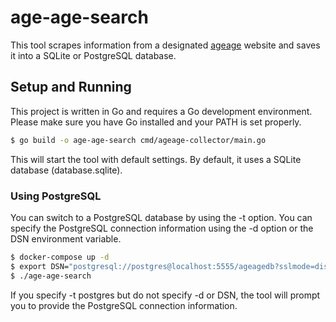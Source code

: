# age-age-search

This tool scrapes information from a designated [ageage](https://www.otv.co.jp/okitive/collaborator/ageage/page/1/) website and saves it into a SQLite or PostgreSQL database.

## Setup and Running

This project is written in Go and requires a Go development environment. Please make sure you have Go installed and your PATH is set properly.

```bash
$ go build -o age-age-search cmd/ageage-collector/main.go
```

This will start the tool with default settings. By default, it uses a SQLite database (database.sqlite).

### Using PostgreSQL

You can switch to a PostgreSQL database by using the -t option. You can specify the PostgreSQL connection information using the -d option or the DSN environment variable.

```bash
$ docker-compose up -d
$ export DSN="postgresql://postgres@localhost:5555/ageagedb?sslmode=disable"
$ ./age-age-search
```

If you specify -t postgres but do not specify -d or DSN, the tool will prompt you to provide the PostgreSQL connection information.
